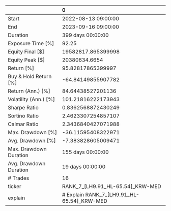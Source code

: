|                        | 0                                          |
|:-----------------------|:-------------------------------------------|
| Start                  | 2022-08-13 09:00:00                        |
| End                    | 2023-09-16 09:00:00                        |
| Duration               | 399 days 00:00:00                          |
| Exposure Time [%]      | 92.25                                      |
| Equity Final [$]       | 19582817.865399998                         |
| Equity Peak [$]        | 20380634.6654                              |
| Return [%]             | 95.82817865399997                          |
| Buy & Hold Return [%]  | -64.84149855907782                         |
| Return (Ann.) [%]      | 84.64438527201136                          |
| Volatility (Ann.) [%]  | 101.21816222173943                         |
| Sharpe Ratio           | 0.8362568872430249                         |
| Sortino Ratio          | 2.4623307254857107                         |
| Calmar Ratio           | 2.3436840427071988                         |
| Max. Drawdown [%]      | -36.11595408322971                         |
| Avg. Drawdown [%]      | -7.383828605009471                         |
| Max. Drawdown Duration | 155 days 00:00:00                          |
| Avg. Drawdown Duration | 19 days 00:00:00                           |
| # Trades               | 16                                         |
| ticker                 | RANK_7_[LH9.91_HL-65.54]_KRW-MED           |
| explain                | # Explain RANK_7_[LH9.91_HL-65.54]_KRW-MED |